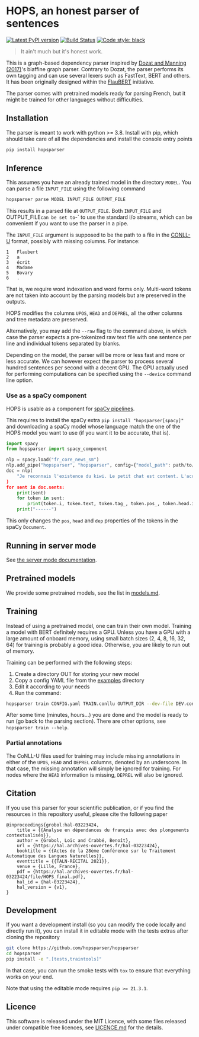 HOPS, an honest parser of sentences
===================================

[![Latest PyPI version](https://img.shields.io/pypi/v/hopsparser.svg)](https://pypi.org/project/hopsparser)
[![Build Status](https://github.com/hopsparser/npdependency/actions/workflows/ci.yml/badge.svg)](https://github.com/hopsparser/hopsparser/actions?query=workflow%3ACI)
[![Code style: black](https://img.shields.io/badge/code%20style-black-000000.svg)](https://github.com/psf/black)

> It ain't much but it's honest work.

This is a graph-based dependency parser inspired by [Dozat and Manning
(2017)](https://nlp.stanford.edu/pubs/dozat2017deep.pdf)'s biaffine graph parser. Contrary to Dozat,
the parser performs its own tagging and can use several lexers such as FastText, BERT and others. It
has been originally designed within the [FlauBERT](https://github.com/getalp/Flaubert) initiative.

The parser comes with pretrained models ready for parsing French, but it might be trained for other
languages without difficulties.

## Installation

The parser is meant to work with python >= 3.8. Install with pip, which should take care of all the
dependencies and install the console entry points

```sh
pip install hopsparser
```

## Inference

This assumes you have an already trained model in the directory `MODEL`. You can parse a file
`INPUT_FILE` using the following command

```sh
hopsparser parse MODEL INPUT_FILE OUTPUT_FILE
```

This results in a parsed file at `OUTPUT_FILE`. Both `INPUT_FILE` and OUTPUT_FILE` can be set to
`-` to use the standard i/o streams, which can be convenient if you want to use the parser in a
pipe.

The `INPUT_FILE` argument is supposed to be the path to a file in the
[CONLL-U](https://universaldependencies.org/format.html) format, possibly with missing columns. For
instance:

```conllu
1	Flaubert
2	a
3	écrit
4	Madame
5	Bovary
6	.
```

That is, we require word indexation and word forms only. 
Multi-word tokens are not taken into account by the parsing models but are preserved in the outputs.

HOPS modifies the columns `UPOS`, `HEAD` and `DEPREL`, all the other columns and tree metadata are
preserved.

Alternatively, you may add the `--raw` flag to the command above, in which case the parser expects a
pre-tokenized raw text file with one sentence per line and individual tokens separated by blanks.

Depending on the model, the parser will be more or less fast and more or less accurate. We can
however expect the parser to process several hundred sentences per second with a decent GPU. The GPU
actually used for performing computations can be specified using the `--device` command line option.

### Use as a spaCy component

HOPS is usable as a component for [spaCy pipelines](https://spacy.io/usage/processing-pipelines).

This requires to install the spaCy extra `pip install "hopsparser[spacy]"` and downloading a spaCy
model whose language match the one of the HOPS model you want to use (if you want it to be accurate,
that is).

```python
import spacy
from hopsparser import spacy_component

nlp = spacy.load("fr_core_news_sm")
nlp.add_pipe("hopsparser", "hopsparser", config={"model_path": path/to/your/model})
doc = nlp(
    "Je reconnais l'existence du kiwi. Le petit chat est content. L'acrobate a mordu la pomme et la poussière.
)
for sent in doc.sents:
    print(sent)
    for token in sent:
        print(token.i, token.text, token.tag_, token.pos_, token.head.i, token.dep_, sep="\t")
    print("------")
```

This only changes the `pos`, `head` and `dep` properties of the tokens in the spaCy `Document`.


## Running in server mode

See [the server mode documentation](https://github.com/hopsparser/hopsparser/blob/master/docs/server.md).

## Pretrained models

We provide some pretrained models, see the list in [models.md](https://github.com/hopsparser/hopsparser/blob/master/docs/models.md).

## Training

Instead of using a pretrained model, one can train their own model. Training a model with BERT
definitely requires a GPU. Unless you have a GPU with a large amount of onboard memory, using small
batch sizes (2, 4, 8, 16, 32, 64) for training is probably a good idea. Otherwise, you are likely to
run out of memory.

Training can be performed with the following steps:

1. Create a directory OUT for storing your new model
2. Copy a config YAML file from the
   [examples](https://github.com/hopsparser/hopsparser/tree/master/examples) directory
3. Edit it according to your needs
4. Run the command:

```sh
hopsparser train CONFIG.yaml TRAIN.conllu OUTPUT_DIR --dev-file DEV.conllu --test-file TEST.conllu 
```

After some time (minutes, hours…) you are done and the model is ready to run (go back to the parsing
section). There are other options, see `hopsparser train --help`.

### Partial annotations

The CoNLL-U files used for training may include missing annotations in either of the `UPOS`, `HEAD`
and `DEPREL` columns, denoted by an underscore. In that case, the missing annotation will simply be
ignored for training. For nodes where the `HEAD` information is missing, `DEPREL` will also be
ignored.

## Citation

If you use this parser for your scientific publication, or if you find the resources in this
repository useful, please cite the following paper

```biblatex
@inproceedings{grobol:hal-03223424,
    title = {{Analyse en dépendances du français avec des plongements contextualisés}},
    author = {Grobol, Loïc and Crabbé, Benoît},
    url = {https://hal.archives-ouvertes.fr/hal-03223424},
    booktitle = {{Actes de la 28ème Conférence sur le Traitement Automatique des Langues Naturelles}},
    eventtitle = {{TALN-RÉCITAL 2021}},
    venue = {Lille, France},
    pdf = {https://hal.archives-ouvertes.fr/hal-03223424/file/HOPS_final.pdf},
    hal_id = {hal-03223424},
    hal_version = {v1},
}
```

## Development

If you want a development install (so you can modify the code locally and directly run it), you can
install it in editable mode with the tests extras after cloning the repository

```sh
git clone https://github.com/hopsparser/hopsparser
cd hopsparser
pip install -e ".[tests,traintools]"
```

In that case, you can run the smoke tests with `tox` to ensure that everything works on your end.

Note that using the editable mode requires `pip >= 21.3.1`.

## Licence

This software is released under the MIT Licence, with some files released under compatible free
licences, see [LICENCE.md](LICENCE.md) for the details.
